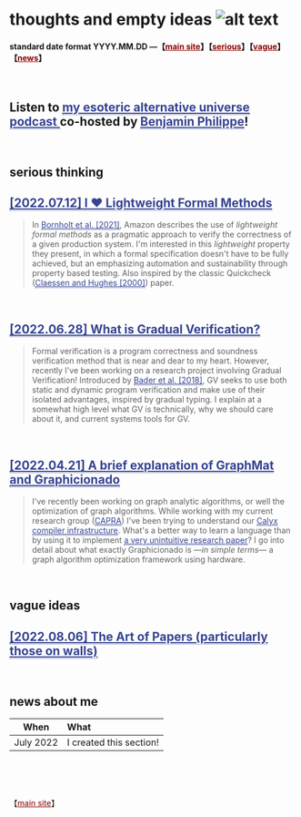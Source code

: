 # thoughts and empty ideas ![alt text](https://jpramos.me/Data/icosi.png)
#### standard date format YYYY.MM.DD —【<a href="https://jpramos.me" style="color: #8B0000; text-align: right">main site</a>】【<a href="http://blog.jpramos.me/#serious-thinking" style="color: #8B0000;">serious</a>】【<a href="http://blog.jpramos.me/#vague-ideas" style="color: #8B0000;">vague</a>】【<a href="http://blog.jpramos.me/#news-about-me" style="color: #8B0000;">news</a>】

<br>

##  Listen to <a href="https://github.com/Camto/Subjective-Facts" style="color: #364491; border-bottom:1px dotted"> my esoteric alternative universe podcast </a> co-hosted by <a href="https://github.com/Camto" style="color: #364491; border-bottom:1px dotted">Benjamin Philippe</a>!

<br>

## serious thinking
<h2>
  <a href="http://blog.jpramos.me/2022.07.12" style="color: #364491; border-bottom:1px dotted">
    [2022.07.12] I ♥ Lightweight Formal Methods
  </a>
</h2>

> In <a href="https://assets.amazon.science/77/5e/4a7c238f4ce890efdc325df83263/using-lightweight-formal-methods-to-validate-a-key-value-storage-node-in-amazon-s3-2.pdf" style="color: #364491; border-bottom:1px dotted">Bornholt et al. [2021]</a>, Amazon describes the use of *lightweight formal methods* as a pragmatic approach to verify the correctness of a given production system. I'm interested in this *lightweight* property they present, in which a formal specification doesn't have to be fully achieved, but an emphasizing automation and sustainability through property based testing. Also inspired by the classic Quickcheck (<a href="https://www.cs.tufts.edu/~nr/cs257/archive/john-hughes/quick.pdf" style="color: #364491; border-bottom:1px dotted">Claessen and Hughes [2000]</a>) paper.

<br>

<h2>
  <a href="http://blog.jpramos.me/2022.06.28" style="color: #364491; border-bottom:1px dotted">
    [2022.06.28] What is Gradual Verification?
  </a>
</h2>

> Formal verification is a program correctness and soundness verification method that is near and dear to my heart. However, recently I've been working on a research project involving Gradual Verification! Introduced by <a href="http://www.cs.cmu.edu/~aldrich/papers/vmcai2018-gradual-verification.pdf" style="color: #364491; border-bottom:1px dotted">Bader et al. [2018]</a>, GV seeks to use both static and dynamic program verification and make use of their isolated advantages, inspired by gradual typing. I explain at a somewhat high level what GV is technically, why we should care about it, and current systems tools for GV.

<br>

<h2>
  <a href="http://blog.jpramos.me/2022.04.21" style="color: #364491; border-bottom:1px dotted">
    [2022.04.21] A brief explanation of GraphMat and Graphicionado
  </a>
</h2>

> I've recently been working on graph analytic algorithms, or well the optimization of graph algorithms. While working with my current research group (<a href="https://capra.cs.cornell.edu" style="color: #364491; border-bottom:1px dotted">CAPRA</a>) I've been trying to understand our <a href="calyxir.org" style="color: #364491; border-bottom:1px dotted">Calyx compiler infrastructure</a>. What's a better way to learn a language than by using it to implement <a href="https://mrmgroup.cs.princeton.edu/papers/taejun_micro16.pdf" style="color: #364491; border-bottom:1px dotted">a very unintuitive research paper</a>? I go into detail about what exactly Graphicionado is —*in simple terms*—  a graph algorithm optimization framework using hardware.

<br>

## vague ideas
<h2>
  <a href="http://blog.jpramos.me/2022.08.06" style="color: #364491; border-bottom:1px dotted">
    [2022.08.06] The Art of Papers (particularly those on walls)
  </a>
</h2>

<br>

## news about me
| When            | What                          |
| :----:          | :---                          | 
| July 2022       | I created this section!       |

<br>

<br>

<br>

【<a href="https://jpramos.me" style="color: #8B0000; text-align: right">main site</a>】
